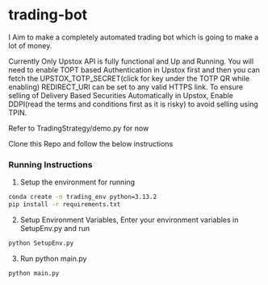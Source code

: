# trading-bot
I Aim to make a completely automated trading bot which is going to make a lot of money.

Currently Only Upstox API is fully functional and Up and Running.
You will need to enable TOPT based Authentication in Upstox first and then
you can fetch the UPSTOX_TOTP_SECRET(click for key under the TOTP QR while enabling)
REDIRECT_URI can be set to any valid HTTPS link.
To ensure selling of Delivery Based Securities Automatically in Upstox, Enable 
DDPI(read the terms and conditions first as it is risky) to avoid selling using TPIN.

Refer to TradingStrategy/demo.py for now

Clone this Repo and follow the below instructions

### Running Instructions
1) Setup the environment for running
```bash
conda create -n trading_env python=3.13.2
pip install -r requirements.txt
```

2) Setup Environment Variables, Enter your environment variables in SetupEnv.py and run
```python
python SetupEnv.py
``` 

3) Run python main.py
```
python main.py
```

